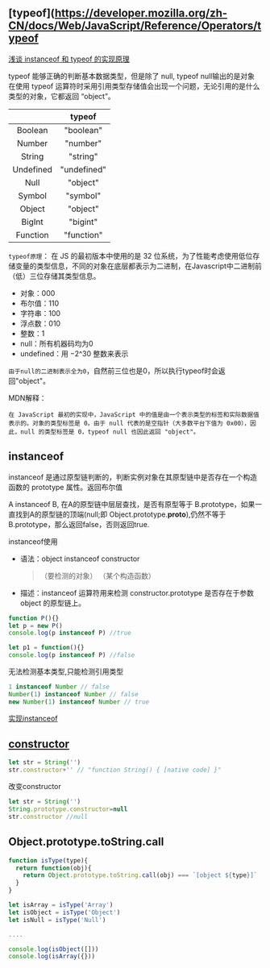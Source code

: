 
## [typeof](https://developer.mozilla.org/zh-CN/docs/Web/JavaScript/Reference/Operators/typeof 
[浅谈 instanceof 和 typeof 的实现原理](https://juejin.im/post/5b0b9b9051882515773ae714)

typeof 能够正确的判断基本数据类型，但是除了 null, typeof null输出的是对象  
在使用 typeof 运算符时采用引用类型存储值会出现一个问题，无论引用的是什么类型的对象，它都返回 “object”。

|  | typeof |
:-:| :-:|
| Boolean    | "boolean"
| Number     | "number"
| String     | "string"
| Undefined  | "undefined"
| Null       | "object"
| Symbol     | "symbol"
| Object     | "object"
| BigInt     | "bigint"
| Function   | "function"


`typeof原理`： 在 JS 的最初版本中使用的是 32 位系统，为了性能考虑使用低位存储变量的类型信息，不同的对象在底层都表示为二进制，在Javascript中二进制前（低）三位存储其类型信息。
* 对象：000
* 布尔值：110
* 字符串：100
* 浮点数：010
* 整数：1
* null：所有机器码均为0
* undefined：用 −2^30 整数来表示

`由于null的二进制表示全为0`，自然前三位也是0，所以执行typeof时会返回"object"。


MDN解释：
>
    在 JavaScript 最初的实现中，JavaScript 中的值是由一个表示类型的标签和实际数据值表示的。对象的类型标签是 0。由于 null 代表的是空指针（大多数平台下值为 0x00），因此，null 的类型标签是 0，typeof null 也因此返回 "object"。


## instanceof
instanceof 是通过原型链判断的，判断实例对象在其原型链中是否存在一个构造函数的 prototype 属性。返回布尔值

A instanceof B, 在A的原型链中层层查找，是否有原型等于 B.prototype，如果一直找到A的原型链的顶端(null;即 Object.prototype.__proto__),仍然不等于B.prototype，那么返回false，否则返回true.

instanceof使用
* 语法：object instanceof constructor
  >   （要检测的对象）    （某个构造函数）
* 描述：instanceof 运算符用来检测 constructor.prototype 是否存在于参数 object 的原型链上。

```js
function P(){}
let p = new P()
console.log(p instanceof P) //true

let p1 = function(){}
console.log(p instanceof P) //false
```

无法检测基本类型,只能检测引用类型
```js
1 instanceof Number // false
Number(1) instanceof Number // false
new Number(1) instanceof Number // true
```

[实现instanceof](/details\常用的手写函数\instanceof.md)



## [constructor](https://developer.mozilla.org/zh-CN/docs/Web/JavaScript/Reference/Classes/constructor)

```js
let str = String('')
str.constructor+'' // "function String() { [native code] }"
```

改变constructor
```js
let str = String('')
String.prototype.constructor=null
str.constructor //null
```

##  Object.prototype.toString.call
```js
function isType(type){
  return function(obj){
    return Object.prototype.toString.call(obj) === `[object ${type}]`
  }
}

let isArray = isType('Array')
let isObject = isType('Object')
let isNull = isType('Null')

....

console.log(isObject([]))
console.log(isArray({}))
```

